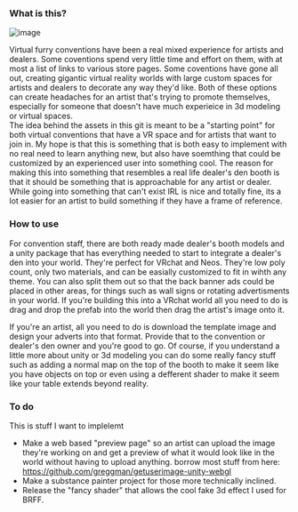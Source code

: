 ### What is this?
![image](https://user-images.githubusercontent.com/59941415/111925805-ad20ff80-8a80-11eb-8edf-858cc7d40138.png)

Virtual furry conventions have been a real mixed experience for artists and dealers. Some coventions spend very little time and effort on them, with at most a list of links to various store pages.  Some coventions have gone all out, creating gigantic virtual reality worlds with large custom spaces for artists and dealers to decorate any way they'd like.  Both of these options can create headaches for an artist that's trying to promote themselves, especially for someone that doesn't have much experieice in 3d modeling or virtual spaces.  
The idea behind the assets in this git is meant to be a "starting point" for both virtual conventions that have a VR space and for artists that want to join in.  My hope is that this is something that is both easy to implement with no real need to learn anything new, but also have soemthing that could be customized by an experienced user into something cool.
The reason for making this into something that resembles a real life dealer's den booth is that it should be something that is approachable for any artist or dealer.  While going into something that can't exist IRL is nice and totally fine, its a lot easier for an artist to build something if they have a frame of reference.  

### How to use
For convention staff, there are both ready made dealer's booth models and a unity package that has everything needed to start to integrate a dealer's den into your world.  They're perfect for VRchat and Neos.  They're low poly count, only two materials, and can be easially customized to fit in wihth any theme.  You can also split them out so that the back banner ads could be placed in other areas, for things such as wall signs or rotating advertisments in your world.  If you're building this into a VRchat world all you need to do is drag and drop the prefab into the world then drag the artist's image onto it.

If you're an artist, all you need to do is download the template image and design your adverts into that format.  Provide that to the convention or dealer's den owner and you're good to go.  Of course, if you understand a little more about unity or 3d modeling you can do some really fancy stuff such as adding a normal map on the top of the booth to make it seem like you have objects on top or even using a defferent shader to make it seem like your table extends beyond reality. 




### To do
This is stuff I want to implelemt

- Make a web based "preview page" so an artist can upload the image they're working on and get a preview of what it would look like in the world without having to upload anything.  borrow most stuff from here: https://github.com/greggman/getuserimage-unity-webgl  
- Make a substance painter project for those more technically inclined.
- Release the "fancy shader" that allows the cool fake 3d effect I used for BRFF.
